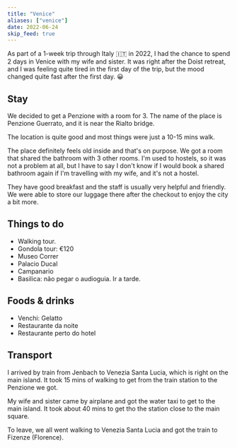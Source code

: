 ```yaml
---
title: "Venice"
aliases: ["venice"]
date: 2022-06-24
skip_feed: true
---
```


As part of a 1-week trip through Italy 🇮🇹 in 2022, I had the chance to spend 2
days in Venice with my wife and sister. It was right after the Doist retreat, and
I was feeling quite tired in the first day of the trip, but the mood changed
quite fast after the first day. 😀

## Stay

We decided to get a Penzione with a room for 3. The name of the place is
Penzione Guerrato, and it is near the Rialto bridge.

The location is quite good and most things were just a 10-15 mins walk.

The place definitely feels old inside and that's on purpose. We got a room that
shared the bathroom with 3 other rooms. I'm used to hostels, so it was not a
problem at all, but I have to say I don't know if I would book a shared bathroom
again if I'm travelling with my wife, and it's not a hostel.

They have good breakfast and the staff is usually very helpful and friendly. We
were able to store our luggage there after the checkout to enjoy the city a bit
more.

## Things to do

- Walking tour.
- Gondola tour: €120
- Museo Correr
- Palacio Ducal
- Campanario
- Basilica: não pegar o audioguia. Ir a tarde.

## Foods & drinks

- Venchi: Gelatto
- Restaurante da noite
- Restaurante perto do hotel

## Transport

I arrived by train from Jenbach to Venezia Santa Lucia, which is right on the
main island. It took 15 mins of walking to get from the train station to the
Penzione we got.

My wife and sister came by airplane and got the water taxi to get to the main
island. It took about 40 mins to get tho the station close to the main square.

To leave, we all went walking to Venezia Santa Lucia and got the train to
Fizenze (Florence).
